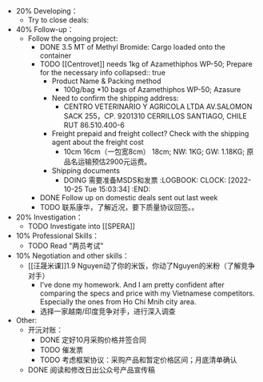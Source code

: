 - 20% Developing：
	- Try to close deals:
- 40% Follow-up：
	- Follow the ongoing project:
		- DONE 3.5 MT of Methyl Bromide: Cargo loaded onto the container
		- TODO [[Centrovet]] needs 1kg of Azamethiphos WP-50; Prepare for the necessary info
		  collapsed:: true
			- Product Name & Packing method
				- 100g/bag *10 bags of Azamethiphos WP-50; Azasure
			- Need to confirm the shipping address:
				- CENTRO VETERINARIO Y AGRICOLA LTDA
				  AV.SALOMON SACK 255，CP. 9201310 CERRILLOS SANTIAGO, CHILE
				  RUT 86.510.400-6
			- Freight prepaid and freight collect? Check with the shipping agent about the freight cost
				- 10cm 16cm（一包宽8cm） 18cm; NW: 1KG; GW: 1.18KG; 原品名运输预估2900元运费。
			- Shipping documents
				- DOING 需要准备MSDS和发票
				  :LOGBOOK:
				  CLOCK: [2022-10-25 Tue 15:03:34]
				  :END:
		- DONE Follow up on domestic deals sent out last week
		- TODO 联系康华，了解近况，要下质量协议回签。。
- 20% Investigation：
	- TODO Investigate into [[SPERA]]
- 10% Professional Skills：
	- TODO Read "两员考试"
- 10% Negotiation and other skills：
	- [[汪晟米课]]1.9 Nguyen动了你的米饭，你动了Nguyen的米粉（了解竞争对手）
		- I've done my homework. And I am pretty confident after comparing the specs and price with my Vietnamese competitors. Especially the ones from Ho Chi Mnih city area.
		- 选择一家越南/印度竞争对手，进行深入调查
- Other:
	- 开沅对账：
		- DONE 定好10月采购价格并签合同
		- TODO 催发票
		- TODO 考虑框架协议：采购产品和暂定价格区间；月底清单确认
	- DONE 阅读和修改日出公众号产品宣传稿